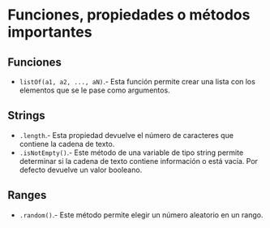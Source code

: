# Funciones, propiedades o métodos importantes

## Funciones

- `listOf(a1, a2, ..., aN)`.- Esta función permite crear una lista con los elementos que se le pase como argumentos.

## Strings

- `.length`.- Esta propiedad devuelve el número de caracteres que contiene la cadena de texto.
- `.isNotEmpty()`.- Este método de una variable de tipo string permite determinar si la cadena de texto contiene información o está vacía. Por defecto devuelve un valor booleano.

## Ranges

- `.random()`.- Este método permite elegir un número aleatorio en un rango.
